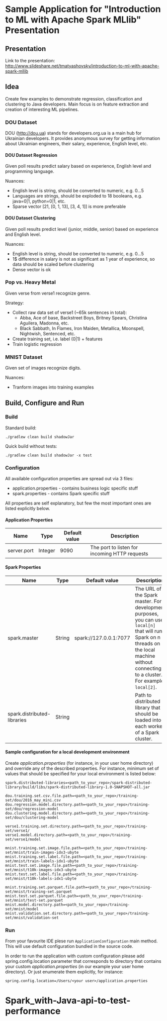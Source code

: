 # Sample Application for "Introduction to ML with Apache Spark MLlib" Presentation

## Presentation
Link to the presentation: http://www.slideshare.net/tmatyashovsky/introduction-to-ml-with-apache-spark-mllib

## Idea
Create few examples to demonstrate regression, classification and clustering to Java developers.
Main focus is on feature extraction and creation of interesting ML pipelines. 

### DOU Dataset
DOU (http://dou.ua) stands for developers.org.ua is a main hub for Ukrainian developers.
It provides anonymous survey for getting information about Ukrainian engineers, their salary, experience, English level, etc. 

#### DOU Dataset Regression
Given poll results predict salary based on experience, English level and programming language.

Nuances:
* English level is string, should be converted to numeric, e.g. 0…5
* Languages are strings, should be exploded to 18 booleans, e.g. java=0|1, python=0|1, etc.
* Sparse vector [21, [0, 1, 13], [3, 4, 1]] is more preferable

#### DOU Dataset Clustering
Given poll results predict level (junior, middle, senior) based on experience and English level.

Nuances:
* English level is string, should be converted to numeric, e.g. 0…5
* 1$ difference in salary is not as significant as 1 year of experience, so data should be scaled before clustering
* Dense vector is ok  

### Pop vs. Heavy Metal
Given verse from verse1 recognize genre.

Strategy:
* Collect raw data set of verse1 (~65k sentences in total):
  * Abba, Ace of base, Backstreet Boys, Britney Spears, Christina Aguilera, Madonna, etc.
  * Black Sabbath, In Flames, Iron Maiden, Metallica, Moonspell, Nightwish, Sentenced, etc.
* Create training set, i.e. label (0|1) + features
* Train logistic regression

### MNIST Dataset
Given set of images recognize digits.

Nuances:
* Tranform images into training examples

## Build, Configure and Run

### Build
Standard build:
```
./gradlew clean build shadowJar
```
Quick build without tests:
```
./gradlew clean build shadowJar -x test
```
### Configuration
All available configuration properties are spread out via 3 files:
* application.properties - contains business logic specific stuff
* spark.properties - contains Spark specific stuff

All properties are self explanatory, but few the most important ones are listed explicitly below. 

#### Application Properties
| Name | Type | Default value | Description |
| ---- | ---- | ------------- | ----------- |
| server.port | Integer | 9090 | The port to listen for incoming HTTP requests |

#### Spark Properties
| Name | Type | Default value | Description |
| ---- | ---- | ------------- | ----------- |
| spark.master | String | spark://127.0.0.1:7077 | The URL of the Spark master. For development purposes, you can use `local[n]` that will run Spark on n threads on the local machine without connecting to a cluster. For example, `local[2]`. |
|spark.distributed-libraries | String | | Path to distributed library that should be loaded into each worker of a Spark cluster. |

#### Sample configuration for a local development environment
Create *application.properties* (for instance, in your user home directory) and override any of the described properties. 
For instance, minimum set of values that should be specified for your local environment is listed below:
```
spark.distributed-libraries=<path_to_your_repo>/spark-distributed-library/build/libs/spark-distributed-library-1.0-SNAPSHOT-all.jar

dou.training.set.csv.file.path=<path_to_your_repo>/training-set/dou/2016_may_mini.csv
dou.regression.model.directory.path=<path_to_your_repo>/training-set/dou/regression-model
dou.clustering.model.directory.path=<path_to_your_repo>/training-set/dou/clustering-model

verse1.training.set.directory.path=<path_to_your_repo>/training-set/verse1/
verse1.model.directory.path=<path_to_your_repo>/training-set/verse1/model

mnist.training.set.image.file.path=<path_to_your_repo>/training-set/mnist/train-images-idx3-ubyte
mnist.training.set.label.file.path=<path_to_your_repo>/training-set/mnist/train-labels-idx1-ubyte
mnist.test.set.image.file.path=<path_to_your_repo>/training-set/mnist/t10k-images-idx3-ubyte
mnist.test.set.label.file.path=<path_to_your_repo>/training-set/mnist/t10k-labels-idx1-ubyte

mnist.training.set.parquet.file.path=<path_to_your_repo>/training-set/mnist/training-set.parquet
mnist.test.set.parquet.file.path=<path_to_your_repo>/training-set/mnist/test-set.parquet
mnist.model.directory.path=<path_to_your_repo>/training-set/mnist/model
mnist.validation.set.directory.path=<path_to_your_repo>/training-set/mnist/validation-set

```
### Run

From your favourite IDE plese run `ApplicationConfiguration` main method. 
This will use default configuration bundled in the source code. 

In order to run the application with custom configuration please add spring.config.location parameter that corresponds to directory that contains your custom *application.properties* (in our example your user home directory). Or just enumerate them explicitly, for instance:
```
spring.config.location=/Users/<your user>/application.properties
```
# Spark_with-Java-api-to-test-performance
